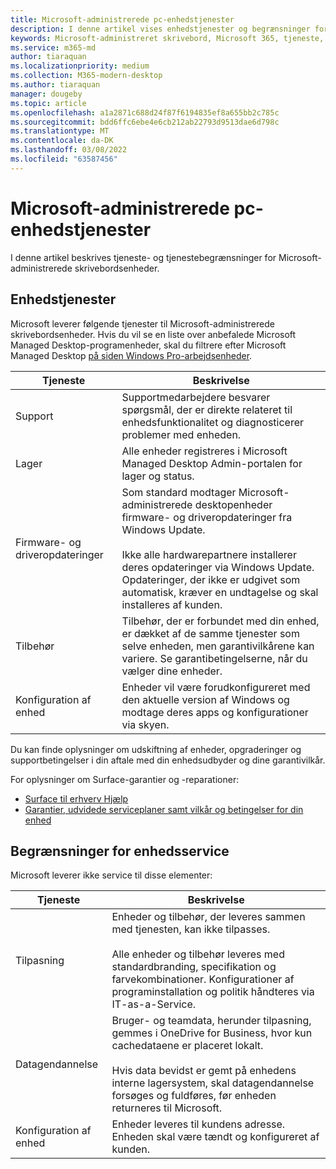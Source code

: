 ```yaml
---
title: Microsoft-administrerede pc-enhedstjenester
description: I denne artikel vises enhedstjenester og begrænsninger for Microsoft Managed Desktop.
keywords: Microsoft-administreret skrivebord, Microsoft 365, tjeneste, dokumentation
ms.service: m365-md
author: tiaraquan
ms.localizationpriority: medium
ms.collection: M365-modern-desktop
ms.author: tiaraquan
manager: dougeby
ms.topic: article
ms.openlocfilehash: a1a2871c688d24f87f6194835ef8a655bb2c785c
ms.sourcegitcommit: bdd6ffc6ebe4e6cb212ab22793d9513dae6d798c
ms.translationtype: MT
ms.contentlocale: da-DK
ms.lasthandoff: 03/08/2022
ms.locfileid: "63587456"
---
```

# <a name="microsoft-managed-desktop-device-services"></a>Microsoft-administrerede pc-enhedstjenester

I denne artikel beskrives tjeneste- og tjenestebegrænsninger for Microsoft-administrerede skrivebordsenheder.

## <a name="device-services"></a>Enhedstjenester

Microsoft leverer følgende tjenester til Microsoft-administrerede skrivebordsenheder. Hvis du vil se en liste over anbefalede Microsoft Managed Desktop-programenheder, skal du filtrere efter Microsoft Managed Desktop [på siden Windows Pro-arbejdsenheder](https://www.microsoft.com/windows/business/devices).

| Tjeneste | Beskrivelse |
| ----- | ----- |
| Support | Supportmedarbejdere besvarer spørgsmål, der er direkte relateret til enhedsfunktionalitet og diagnosticerer problemer med enheden.
| Lager | Alle enheder registreres i Microsoft Managed Desktop Admin-portalen for lager og status.
| Firmware- og driveropdateringer | Som standard modtager Microsoft-administrerede desktopenheder firmware- og driveropdateringer fra Windows Update.<br><br>Ikke alle hardwarepartnere installerer deres opdateringer via Windows Update. Opdateringer, der ikke er udgivet som automatisk, kræver en undtagelse og skal installeres af kunden.
| Tilbehør | Tilbehør, der er forbundet med din enhed, er dækket af de samme tjenester som selve enheden, men garantivilkårene kan variere. Se garantibetingelserne, når du vælger dine enheder.
| Konfiguration af enhed | Enheder vil være forudkonfigureret med den aktuelle version af Windows og modtage deres apps og konfigurationer via skyen.

Du kan finde oplysninger om udskiftning af enheder, opgraderinger og supportbetingelser i din aftale med din enhedsudbyder og dine garantivilkår.

For oplysninger om Surface-garantier og -reparationer:

- [Surface til erhverv Hjælp](https://support.microsoft.com/hub/4339296/surface-for-business-help)
- [Garantier, udvidede serviceplaner samt vilkår og betingelser for din enhed](https://support.microsoft.com/help/4040687/info-about-warranties-extended-service-plans-and-terms-conditions)

## <a name="device-service-limitations"></a>Begrænsninger for enhedsservice

Microsoft leverer ikke service til disse elementer:

| Tjeneste | Beskrivelse |
| ----- | ----- |  
| Tilpasning | Enheder og tilbehør, der leveres sammen med tjenesten, kan ikke tilpasses.<br><br>Alle enheder og tilbehør leveres med standardbranding, specifikation og farvekombinationer. Konfigurationer af programinstallation og politik håndteres via IT-as-a-Service.
| Datagendannelse | Bruger- og teamdata, herunder tilpasning, gemmes i OneDrive for Business, hvor kun cachedataene er placeret lokalt.<br><br>Hvis data bevidst er gemt på enhedens interne lagersystem, skal datagendannelse forsøges og fuldføres, før enheden returneres til Microsoft.
| Konfiguration af enhed | Enheder leveres til kundens adresse. Enheden skal være tændt og konfigureret af kunden.
